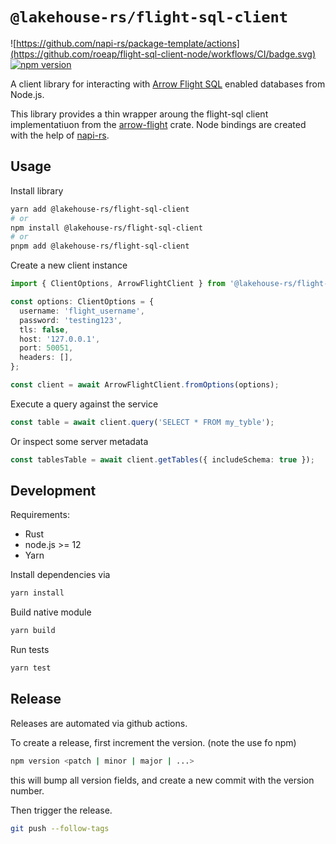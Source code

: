 # `@lakehouse-rs/flight-sql-client`

![https://github.com/napi-rs/package-template/actions](https://github.com/roeap/flight-sql-client-node/workflows/CI/badge.svg)
[![npm version](https://img.shields.io/npm/v/@lakehouse-rs/flight-sql-client.svg)](https://www.npmjs.com/package/@lakehouse-rs/flight-sql-client)

A client library for interacting with [Arrow Flight SQL] enabled databases from Node.js.

This library provides a thin wrapper aroung the flight-sql client implementatiuon from
the [arrow-flight] crate. Node bindings are created with the help of [napi-rs].

## Usage

Install library

```sh
yarn add @lakehouse-rs/flight-sql-client
# or
npm install @lakehouse-rs/flight-sql-client
# or
pnpm add @lakehouse-rs/flight-sql-client
```

Create a new client instance

```ts
import { ClientOptions, ArrowFlightClient } from '@lakehouse-rs/flight-sql-client';

const options: ClientOptions = {
  username: 'flight_username',
  password: 'testing123',
  tls: false,
  host: '127.0.0.1',
  port: 50051,
  headers: [],
};

const client = await ArrowFlightClient.fromOptions(options);
```

Execute a query against the service

```ts
const table = await client.query('SELECT * FROM my_tyble');
```

Or inspect some server metadata

```ts
const tablesTable = await client.getTables({ includeSchema: true });
```

## Development

Requirements:

- Rust
- node.js >= 12
- Yarn

Install dependencies via

```sh
yarn install
```

Build native module

```sh
yarn build
```

Run tests

```sh
yarn test
```

## Release

Releases are automated via github actions.

To create a release, first increment the version. (note the use fo npm)

```sh
npm version <patch | minor | major | ...>
```

this will bump all version fields, and create a new commit with the version number.

Then trigger the release.

```sh
git push --follow-tags
```

[Arrow Flight SQL]: https://arrow.apache.org/docs/format/FlightSql.html
[arrow-flight]: https://crates.io/crates/arrow-flight
[napi-rs]: https://napi.rs/
